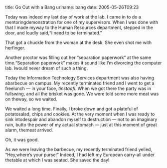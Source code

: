 title: Go Out with a Bang
urlname: bang
date: 2005-05-26T09:23

Today was indeed my last day of work at the lab. I came in to do a mentoringdemonstration for one of my supervisors. When I was done with that I made myway to the Human Resources department, stepped in the door, and loudly said,&ldquo;I need to be terminated.&rdquo;

That got a chuckle from the woman at the desk. She even shot me with herfinger.

Another proctor was filling out her &ldquo;separation paperwork&rdquo; at the same time.&ldquo;Separation paperwork&rdquo; makes it sound like I&#x02bc;m divorcing the computer lab. Iwould never dream of such a thing.

Today the Information Technology Services department was also having abarbecue on campus. My recently terminated friend and I went to get a freelunch &mdash; in your face, _tinstaafl_. When we got there the party was in fullswing, and all the brisket was gone. We were told some more meat was on theway, so we waited.

We waited a long time. Finally, I broke down and got a plateful of potatosalad, chips and cookies. At the very moment when I was ready to sink intodespair and abandon myself to destruction &mdash; not to an imaginary ruin, butto the power of my actual stomach &mdash; just at this moment of great alarm, themeat arrived.

Oh, it was good.

As we were leaving the barbecue, my recently terminated friend yelled, &ldquo;Hey,where&#x02bc;s your purse!&rdquo; Indeed, I had left my European carry-all under thetable at which I was seated. She saved the day!